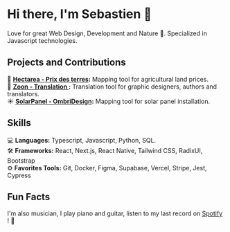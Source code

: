 # Hi there, I'm Sebastien 👋

Love for great Web Design, Development and Nature 🍃. Specialized in Javascript technologies. 

## Projects and Contributions
🌳 **[Hectarea - Prix des terres](https://www.prix-des-terres.fr/):** Mapping tool for agricultural land prices.  <br>
📖 **[Zoon - Translation ](https://www.zoon.fr/):** Translation tool for graphic designers, authors and translators.  <br>
☀️ **[SolarPanel - OmbriDesign](https://www.solakvan.com/):** Mapping tool for solar panel installation.  <br>

## Skills
💻 **Languages:** Typescript, Javascript, Python, SQL. <br>
🛠️ **Frameworks:** React, Next.js, React Native, Tailwind CSS, RadixUI, Bootstrap <br>
⚙️ **Favorites Tools:** Git, Docker, Figma, Supabase, Vercel, Stripe, Jest, Cypress <br>
  
## Fun Facts
 I'm also musician, I play piano and guitar, listen to my last record on [Spotify](https://open.spotify.com/intl-fr/artist/2dYUJzGTM4lhumakfw9HWT?si=2SYY-lRaTYCAspZriKEmgA)   ! 🎵 

